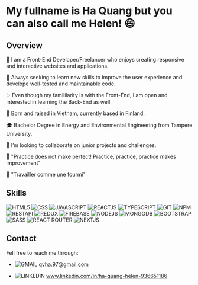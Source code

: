 # My fullname is Ha Quang but you can also call me Helen! :smile:

## Overview
🌱 I am a Front-End Developer/Freelancer who enjoys creating responsive and interactive websites and applications. 

🔎 Always seeking to learn new skills to improve the user experience and develope well-tested and maintainable code. 

✨ Even though my famililarity is with the Front-End, I am open and interested in learning the Back-End as well.


📍   Born and raised in Vietnam, currently based in Finland.

🎓 Bachelor Degree in Energy and Environmental Engineering from Tampere University.

🤝 I’m looking to collaborate on junior projects and challenges.

💬 "Practice does not make perfect! Practice, practice, practice makes improvement" 

💬 "Travailler comme une fourmi"



## Skills
![HTML5](https://img.icons8.com/color/64/000000/html-5--v1.png) 
![CSS](https://img.icons8.com/color/64/000000/css3.png)
![JAVASCRIPT](https://img.icons8.com/color/64/000000/javascript--v1.png)
![REACTJS](https://img.icons8.com/color/64/000000/react-native.png)
![TYPESCRIPT](https://img.icons8.com/color/64/000000/typescript.png)
![GIT](https://img.icons8.com/color/64/000000/git.png)
![NPM](https://img.icons8.com/color/64/000000/npm.png)
![RESTAPI](https://img.icons8.com/color/64/000000/api-settings.png)
![REDUX](https://img.icons8.com/color/64/000000/redux.png)
![FIREBASE](https://img.icons8.com/color/64/000000/firebase.png)
![NODEJS](https://img.icons8.com/color/64/000000/nodejs.png)
![MONGODB](https://img.icons8.com/color/64/000000/mongodb.png)
![BOOTSTRAP](https://img.icons8.com/color/64/000000/bootstrap.png)
![SASS](https://img.icons8.com/color/64/000000/sass.png)
![REACT ROUTER](https://user-images.githubusercontent.com/94285120/162486427-b8d64be3-bcc2-4886-8d68-7a7ee5d62ab7.png)
![NEXTJS](https://user-images.githubusercontent.com/94285120/162808600-f05fc755-e7a8-44cf-8312-09f7be1cbdae.png)


## Contact
Fell free to reach me through:

- ![GMAIL](https://img.icons8.com/color/17/000000/gmail-new.png) qvha.97@gmail.com

- ![LINKEDIN](https://img.icons8.com/color/17/000000/linkedin.png) www.linkedin.com/in/ha-quang-helen-936651186

